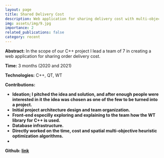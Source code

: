 ```yaml
---
layout: page
title: Shared Delivery Cost
description: Web application for sharing delivery cost with multi-objective optimization.
img: assets/img/9.jpg
importance: 2
related_publications: false
category: recent
---
```


<b>Abstract:</b> In the scope of our C++ project I lead a team of 7 in creating a web application for sharing order delivery cost.

<b>Time:</b> 3 months (2020 and 2021)

<b>Technologies:</b> C++, QT, WT

<b>Contributions:</b><b>
<ul>
  <li>Ideation; I pitched the idea and solution, and after enough people were interested in it the idea was chosen as one of the few to be turned into a project.</li>
  <li>Initial project architecture design and team organization.</li>
  <li>Front-end especilly exploring and explaining to the team how the WT library for C++ is used.</li>
  <li>Database infrastructure.</li>
  <li>Directly worked on the time, cost and spatial multi-objective heuristic optimization algorithms.</li>
  <li></li>
</ul>

<b>Github:</b> <a href="https://github.com/gogodim/SharedDeliveryCost-CSE201Project">link</a>
